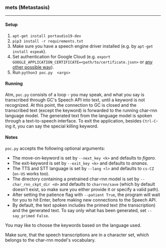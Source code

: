 ### mets (Metastasis)
---
#### Setup

1. `apt-get install portaudio19-dev`
2. `pip3 install -r requirements.txt`
3. Make sure you have a speech engine driver installed (e.g. by `apt-get install espeak`).
4. Set authentication for Google Cloud (e.g. `export GOOGLE_APPLICATION_CERTIFICATE=<path/to/certificate.json>` or [any other possible way](https://cloud.google.com/docs/authentication/production)).
5. Run `python3 poc.py  <args>`

#### Running

Atm, `poc.py` consists of a loop - you may speak, and what you say is transcribed through GC's Speech API into text, until a keyword is not recognized. At this point, the connection to GC is closed and the transcribed text (except the keyword) is forwarded to the running char-rnn language model. The generated text from the language model is spoken through a text-to-speech interface.
To exit the application, besides `Ctrl-C`-ing it, you can say the special killing keyword.


#### Notes

`poc.py` accepts the following optional arguments:
* The move-on-keyword is set by `--next_key <k>` and defaults to *figaro*.
* The exit-keyword is set by `--exit_key <k>` and defaults to *ananas*.
* The TTS and STT language is set by `--lang <l>` and defaults to `cs-CZ` (`en-US` works too).
* The directory containing a pretrained char-rnn model is set by `--char_rnn_ckpt_dir <d>` and defaults to `charrnn/save` (which by default doesn't exist, so make sure you either provide it or specify a valid path).
* After setting the patience flag with `--patient True`, the program will wait for you to hit Enter, before making new connections to the Speech API.
* By default, the text spoken includes the primed text (the transcription) and the generated text. To say only what has been generated, set `--say_primed False`.

You may like to choose the keywords based on the language used.

Make sure, that the speech transcriptions are in a character set, which belongs to the char-rnn model's vocabulary.